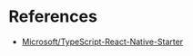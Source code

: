 # References
- [Microsoft/TypeScript-React-Native-Starter](https://github.com/Microsoft/TypeScript-React-Native-Starter)